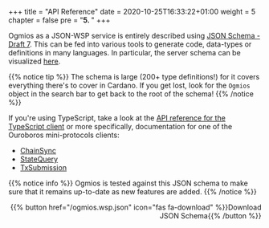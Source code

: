 +++
title = "API Reference"
date = 2020-10-25T16:33:22+01:00
weight = 5
chapter = false
pre = "<b>5. </b>"
+++

Ogmios as a JSON-WSP service is entirely described using [JSON Schema - Draft 7](https://json-schema.org/). This can be fed into various tools to generate code, data-types or definitions in many languages. In particular, the server schema can be visualized [here](/api/interfaces/_cardano_ogmios_schema.Ogmios.html).

{{% notice tip %}}
The schema is large (200+ type definitions!) for it covers everything there's to cover in Cardano. If you get lost, look for the `Ogmios` object in the search bar to get back to the root of the schema!
{{% /notice %}}

If you're using TypeScript, take a look at the [API reference for the TypeScript client](/api/modules/_cardano_ogmios_client.html) or more specifically, documentation for one of the Ouroboros mini-protocols clients:

- [ChainSync](/api/modules/_cardano_ogmios_client.ChainSync.html)
- [StateQuery](/api/modules/_cardano_ogmios_client.StateQuery.html)
- [TxSubmission](/api/modules/_cardano_ogmios_client.TxSubmission.html)

{{% notice info %}}
Ogmios is tested against this JSON schema to make sure that it remains up-to-date as new features are added.
{{% /notice %}}

<p align="right">
  {{% button href="/ogmios.wsp.json" icon="fas fa-download" %}}Download JSON Schema{{% /button %}}
</p>
